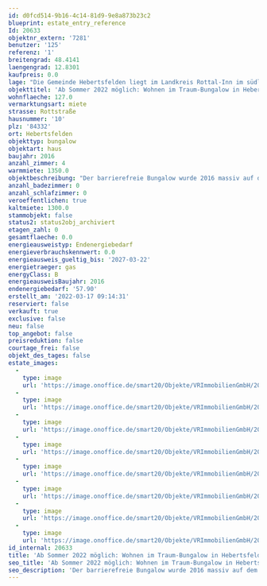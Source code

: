 ```yaml
---
id: d0fcd514-9b16-4c14-81d9-9e8a873b23c2
blueprint: estate_entry_reference
Id: 20633
objektnr_extern: '7281'
benutzer: '125'
referenz: '1'
breitengrad: 48.4141
laengengrad: 12.8301
kaufpreis: 0.0
lage: "Die Gemeinde Hebertsfelden liegt im Landkreis Rottal-Inn im südlichen Niederbayern am Oberlauf der Rott zwischen den Städten Eggenfelden und Pfarrkirchen. \r\n\r\nMit seinen aktuell ca. 3.820 Einwohnern hat sich der Ort zu einer sehr begehrten Wohngemeinde entwickelt, da die zentrale Lage mit Nähe zum bayerischen Chemiedreieck im Süden und dem Bäderdreieck im Osten sehr attraktiv ist.\r\n\r\nKindergärten und Kinderkrippe als auch eine Grund- und Mittelschule sind vor Ort. Weiterführende Schulen sind in den nächstgelegenen Städten vorhanden.\r\nEs gibt einen Dorfladen, der eine Vielfalt an alltäglichen und besonderen Produkten anzubieten hat. Weitere Einkaufsmöglichkeiten findet man im Ort oder in den benachbarten Städten Eggenfelden und Pfarrkirchen, die in wenigen Minuten mit dem Auto oder dem Fahrrad zu erreichen sind. Im gastronomischen Bereich hat das Dorf ebenfalls einiges zu bieten.\r\nEine medizinische Grundversorgung stellen Ärzte und Apotheken sicher und sind in wenigen Minuten erreichbar.\r\nDurch viele ortsansässige Vereine kann man sich außerdem am Gemeindeleben aktiv einbringen und wird herzlich aufgenommen.\r\n\r\nDer zentral liegende Ort ist verkehrsgünstig an der B388 und unweit der A94; viele größere Städte wie Burghausen, Alt- und Neuötting, Eggenfelden, Pfarrkirchen, Simbach/Inn und Braunau sind nur wenige Kilometer entfernt und schnell mit dem Auto zu erreichen. Durch den Anschluss zur A94 ist die Landeshauptstadt München in nur etwa einer Stunde erreichbar. Die stündlich verkehrende Bahnlinie München-Mühldorf-Passau mit eigenem Bahnhalt in Hebertsfelden ist sehr attraktiv für Pendler.\r\n\r\nDer Bungalow ist am Rand einer ruhigen Siedlung im Ortsteil Linde."
objekttitel: 'Ab Sommer 2022 möglich: Wohnen im Traum-Bungalow in Hebertsfelden'
wohnflaeche: 127.0
vermarktungsart: miete
strasse: Rottstraße
hausnummer: '10'
plz: '84332'
ort: Hebertsfelden
objekttyp: bungalow
objektart: haus
baujahr: 2016
anzahl_zimmer: 4
warmmiete: 1350.0
objektbeschreibung: "Der barrierefreie Bungalow wurde 2016 massiv auf dem ca. 645 m² großen Grundstück erbaut. Komplett auf einer Ebene erhalten Sie hier ein durchdachtes Heim mit modernster Technik und luxuriöser Ausstattung zum Wohlfühlen. \r\n\r\nAuf ca. 127 m² Wohnfläche verteilen sich das Wohn- und Schlafzimmer, das Esszimmer offen kombiniert mit der Küche, ein Badezimmer, ein Gästezimmer und eine Gäste-Toilette, sowie ein Technikraum und ein Hauswirtschaftsraum. \r\nDie hochwertige Nobilia-Küche als zentraler Raum im Haus lässt  keine Wünsche offen - ausgestattet mit einem Bora-Abluftsystem, hochwertige Elektrogeräte von AEG, großem Panasonic-Kühlschrank mit Festwasseranschluss, Geschirrspüler mit Zeolith-Technologie von Siemens, werden Sie diesen Raum lieben. \r\n\r\nÜber die Küche gelangt man auf die großzügige, überdachte Terrasse mit ca. 30 m² Fläche. \r\nDurch die funkgesteuerten Velux-Dachfenster ist dieser Raum sehr hell. Einem Wintergarten ähnlich, kann man hier ganzjährig tolle Momente genießen.   \r\n\r\nZwischen Küche und Wohnzimmer ist einen Schwedenofen mit Pellets angeschlossen.\r\nWeitere Wohlfühlmomente werden Sie täglich im Bad und im Gäste-Bad erleben: \r\nIm Bad sorgt eine Badewanne mit 1,90m x90m für luxuriöse Stunden und im Gäste-Bad starten Sie unter der bodentiefen Dusche perfekt in den Tag.  Die Badmöbel von Leonardo Living sprechen für sich. Alle sanitären Einrichtungen sind von höchster Qualität. Freuen Sie sich darauf! \r\n\r\nIm Hauswirtschaftsraum findet man ausreichend Platz für die Waschmaschine und den Wäschetrockner. Zudem hat man hier einen praktischen Stauraum. Weitere Möglichkeit dafür findet man im großen Speicher mit einer angenehmen Raumhöhe.\r\n\r\nDer praktische Technikraum befindet sich gleich neben der Doppelgarage. Beheizt wird mit einer zentralen modernen Gas-Therme, zusätzlich sorgt eine ca. 7m² große Solaranlage für die Warmwasserversorgung. Zusätzlich ist ist eine Wasserenthärtungsanlage eingebaut. \r\nIm gesamten Haus sorgt die Fußbodenheizung und eine Wandheizung im Gäste-WC für angenehme Wärme. Der Kamin ist raumluftunabhängig. Internetanschlüsse hat man in allen Räumen;  im Wohnzimmer sogar an zwei Seiten.  \r\n\r\nDer Garten ist komplett mit einer Thujen-Hecke eingezäunt und bereits wunderschön aber auch praktisch angelegt. \r\n\r\nIn der bestehenden Doppelgarage mit Sichtdachstuhl und elektrischem Tor hat man ausreichend Platz. Vor der Garage hat man zwei weitere Stellflächen. Zudem wurde bereits eine Wallbox installiert um ein E-Auto anzuschließen, ein Starkstromanschluss ist ebenfalls vorhanden. Bequem können Sie über eine Seitentür ins Haus gelangen. Einen weiterer Ausgang finden Sie auf der Nordseite.\r\n\r\nIm gesamten Haus sind Schüko-Kunststofffenster 3fach-verglast mit elektrischen Rollos und hochwertigen Fliegengittern eingebaut; die  hochwertige Alu-Haustür ist von Bayerwald, eine Türsprechanlage ist vorhanden. Elegante, zeitlose Villeroy & Boch Fliesen sind im gesamten Haus.\r\n\r\nFreuen Sie sich auf diesen Bungalow, der ab 01.07.2022 bezogen werden kann. Die monatliche Grundmiete beträgt € 1.300,00. Die monatlichen Nebenkosten von € 50,00 beinhalten nur die Gebäude- und Gebäudehaftpflichtversicherung sowie die Grundsteuer. Es soll ein Staffelmietvertrag abgeschlossen werden. \r\nAlle weiteren Nebenkosten, wie z.B. Strom, Wasser, Heizung, Müll etc. müssen vom Mieter direkt an die Versorger entrichtet werden.\r\nDie Kaution beträgt € 3.900,00.\r\n\r\nZur Wahrung der Privatsphäre der aktuellen Bewohner wird auf Innenfotos verzichtet."
anzahl_badezimmer: 0
anzahl_schlafzimmer: 0
veroeffentlichen: true
kaltmiete: 1300.0
stammobjekt: false
status2: status2obj_archiviert
etagen_zahl: 0
gesamtflaeche: 0.0
energieausweistyp: Endenergiebedarf
energieverbrauchskennwert: 0.0
energieausweis_gueltig_bis: '2027-03-22'
energietraeger: gas
energyClass: B
energieausweisBaujahr: 2016
endenergiebedarf: '57.90'
erstellt_am: '2022-03-17 09:14:31'
reserviert: false
verkauft: true
exclusive: false
neu: false
top_angebot: false
preisreduktion: false
courtage_frei: false
objekt_des_tages: false
estate_images:
  -
    type: image
    url: 'https://image.onoffice.de/smart20/Objekte/VRImmobilienGmbH/20633/6398892e-0170-412a-9af2-a8d7c78f8524.jpg'
  -
    type: image
    url: 'https://image.onoffice.de/smart20/Objekte/VRImmobilienGmbH/20633/3c0ad79b-611b-40db-bb56-486e48256856.jpg'
  -
    type: image
    url: 'https://image.onoffice.de/smart20/Objekte/VRImmobilienGmbH/20633/85c7ed07-2e38-417c-9580-365ee727c02b.jpg'
  -
    type: image
    url: 'https://image.onoffice.de/smart20/Objekte/VRImmobilienGmbH/20633/38c38cab-eb1e-4448-a777-222cb7959dca.jpg'
  -
    type: image
    url: 'https://image.onoffice.de/smart20/Objekte/VRImmobilienGmbH/20633/6765b4c8-9845-42cc-b971-4e75bfbe6a84.jpg'
  -
    type: image
    url: 'https://image.onoffice.de/smart20/Objekte/VRImmobilienGmbH/20633/bd06dcf0-395c-41da-9987-af489fb445ed.jpg'
  -
    type: image
    url: 'https://image.onoffice.de/smart20/Objekte/VRImmobilienGmbH/20633/c34ea248-f347-4705-890b-c6690a68e484.jpg'
  -
    type: image
    url: 'https://image.onoffice.de/smart20/Objekte/VRImmobilienGmbH/20633/cb0dbb71-2493-46f7-8967-6cb1269aa7b6.jpg'
id_internal: 20633
title: 'Ab Sommer 2022 möglich: Wohnen im Traum-Bungalow in Hebertsfelden'
seo_title: 'Ab Sommer 2022 möglich: Wohnen im Traum-Bungalow in Hebertsfelden'
seo_description: 'Der barrierefreie Bungalow wurde 2016 massiv auf dem ca. 645 m² großen Grundstück erbaut. Komplett auf einer Ebene erhalten Sie hier ein durchdachtes Heim mi'
---
```

